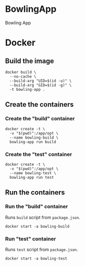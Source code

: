 # BowlingApp

Bowling App

# Docker

## Build the image

```shell
docker build \
  --no-cache \
  --build-arg "UID=$(id -u)" \
  --build-arg "GID=$(id -g)" \
  -t bowling-app .
```

## Create the containers

### Create the "build" container

```shell
docker create -t \
  -v "$(pwd)":/app/opt \
  --name bowling-build \
  bowling-app run build
```

### Create the "test" container

```shell
docker create -t \
  -v "$(pwd)":/app/opt \
  --name bowling-test \
  bowling-app run test
```

## Run the containers

### Run the "build" container

Runs `build` script from `package.json`.

```shell
docker start -a bowling-build
```

### Run "test" container

Runs `test` script from `package.json`.

```shell
docker start -a bowling-test
```
